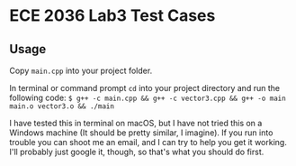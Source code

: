 ECE 2036 Lab3 Test Cases
========================

Usage
-----

Copy `main.cpp` into your project folder.

In terminal or command prompt `cd` into your project directory and run the following code:
`$ g++ -c main.cpp && g++ -c vector3.cpp && g++ -o main main.o vector3.o && ./main`

I have tested this in terminal on macOS, but I have not tried this on a Windows machine (It should be pretty similar, I imagine).
If you run into trouble you can shoot me an email, and I can try to help you get it working. I'll probably just google it, though, so that's what you should do first.
